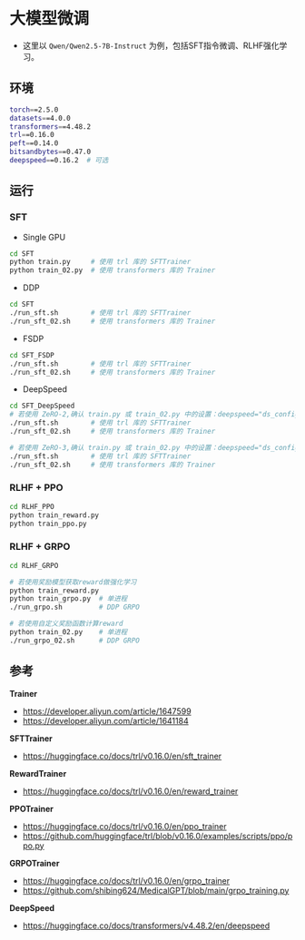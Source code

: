 # 大模型微调

- 这里以 `Qwen/Qwen2.5-7B-Instruct` 为例，包括SFT指令微调、RLHF强化学习。

## 环境

```bash
torch==2.5.0
datasets==4.0.0
transformers==4.48.2
trl==0.16.0
peft==0.14.0
bitsandbytes==0.47.0
deepspeed==0.16.2  # 可选
```

## 运行

### SFT

- Single GPU

```bash
cd SFT
python train.py     # 使用 trl 库的 SFTTrainer
python train_02.py  # 使用 transformers 库的 Trainer
```

- DDP

```bash
cd SFT
./run_sft.sh        # 使用 trl 库的 SFTTrainer
./run_sft_02.sh     # 使用 transformers 库的 Trainer
```

- FSDP

```bash
cd SFT_FSDP
./run_sft.sh        # 使用 trl 库的 SFTTrainer
./run_sft_02.sh     # 使用 transformers 库的 Trainer
```

- DeepSpeed

```bash
cd SFT_DeepSpeed
# 若使用 ZeRO-2,确认 train.py 或 train_02.py 中的设置：deepspeed="ds_config_zero2.json"
./run_sft.sh        # 使用 trl 库的 SFTTrainer
./run_sft_02.sh     # 使用 transformers 库的 Trainer

# 若使用 ZeRO-3,确认 train.py 或 train_02.py 中的设置：deepspeed="ds_config_zero3.json"
./run_sft.sh        # 使用 trl 库的 SFTTrainer
./run_sft_02.sh     # 使用 transformers 库的 Trainer
```

### RLHF + PPO

```bash
cd RLHF_PPO
python train_reward.py
python train_ppo.py
```

### RLHF + GRPO

```bash
cd RLHF_GRPO

# 若使用奖励模型获取reward做强化学习
python train_reward.py
python train_grpo.py  # 单进程
./run_grpo.sh         # DDP GRPO

# 若使用自定义奖励函数计算reward
python train_02.py    # 单进程
./run_grpo_02.sh      # DDP GRPO
```

## 参考

**Trainer**

- https://developer.aliyun.com/article/1647599
- https://developer.aliyun.com/article/1641184

**SFTTrainer**

- https://huggingface.co/docs/trl/v0.16.0/en/sft_trainer

**RewardTrainer**

- https://huggingface.co/docs/trl/v0.16.0/en/reward_trainer

**PPOTrainer**

- https://huggingface.co/docs/trl/v0.16.0/en/ppo_trainer
- https://github.com/huggingface/trl/blob/v0.16.0/examples/scripts/ppo/ppo.py

**GRPOTrainer**

- https://huggingface.co/docs/trl/v0.16.0/en/grpo_trainer
- https://github.com/shibing624/MedicalGPT/blob/main/grpo_training.py

**DeepSpeed**


- https://huggingface.co/docs/transformers/v4.48.2/en/deepspeed




















